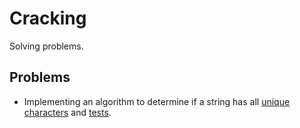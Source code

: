 # Cracking
Solving problems.

## Problems
- Implementing an algorithm to determine if a string has all [unique characters](https://github.com/xenoteo/Cracking/blob/master/src/main/java/com/xenoteo/uniqueCharsInString/Solution.java) and [tests](https://github.com/xenoteo/Cracking/blob/master/src/test/java/com/xenoteo/uniqueCharsInString/SolutionTest.java).
